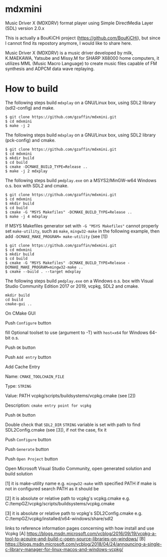 # mdxmini

Music Driver X (MDXDRV) format player using Simple DirectMedia Layer (SDL) version 2.0.x


This is actually a BouKiCHi project (https://github.com/BouKiCHi), but since I cannot find its repostory anymore, I would like to share here.


Music Driver X (MDXDRV) is a music driver developed by milk, K.MAEKAWA, Yatsube and Missy.M for SHARP X68000 home computers, it utilizes MML (Music Macro Language) to create music files capable of FM synthesis and ADPCM data wave replaying.


# How to build

The following steps build `mdxplay` on a GNU/Linux box, using SDL2 library (sdl2-config) and make.

```
$ git clone https://github.com/gzaffin/mdxmini.git
$ cd mdxmini
$ make -j 2
```

The following steps build `mdxplay` on a GNU/Linux box, using SDL2 library (pck-config) and cmake.

```
$ git clone https://github.com/gzaffin/mdxmini.git
$ cd mdxmini
$ mkdir build
$ cd build
$ cmake -DCMAKE_BUILD_TYPE=Release ..
$ make -j 2 mdxplay
```

The following steps build `pmdplay.exe` on a MSYS2/MinGW-w64 Windows o.s. box with SDL2 and cmake.

```
$ git clone https://github.com/gzaffin/mdxmini.git
$ cd mdxmini
$ mkdir build
$ cd build
$ cmake -G "MSYS Makefiles" -DCMAKE_BUILD_TYPE=Release ..
$ make -j 4 mdxplay
```

If MSYS Makefiles generator set with `-G "MSYS Makefiles"` cannot properly set `make-utility`,
such as `make`, `mingw32-make` in the following example,
then add `-DCMAKE_MAKE_PROGRAM= make-utility` (see [1])

```
$ git clone https://github.com/gzaffin/mdxmini.git
$ cd mdxmini
$ mkdir build
$ cd build
$ cmake -G "MSYS Makefiles" -DCMAKE_BUILD_TYPE=Release -DCMAKE_MAKE_PROGRAM=mingw32-make ..
$ cmake --build . --target mdxplay
```

The following steps build `pmdplay.exe` on a Windows o.s. box
with Visual Studio Community Edition 2017 or 2019, vcpkg, SDL2 and cmake.

```
mkdir build
cd build
cmake-gui ..
```

On CMake GUI

Push `Configure` button

fill Optional toolset to use (argument to -T) with `host=x64` for Windows 64-bit o.s.

Push `OK` button

Push `Add entry` button

Add Cache Entry

Name: `CMAKE_TOOLCHAIN_FILE`

Type: `STRING`

Value: PATH vcpkg/scripts/buildsystems/vcpkg.cmake (see [2])

Description: `cmake entry point for vcpkg`

Push `OK` button

Double check that `SDL2_DIR` `STRING` variable is set with path to find SDL2Config.cmake (see [3]), if not the case, fix it

Push `Configure` button

Push `Generate` button

Push `Open Project` button

Open Microsoft Visual Studio Community, open generated solution and build solution

[1]
it is make-utility name e.g. `mingw32-make` with specified PATH if make is not in configured search PATH as it should be

[2]
it is absolute or relative path to vcpkg's vcpkg.cmake e.g. C:/tempGZ/vcpkg/scripts/buildsystems/vcpkg.cmake

[3]
it is absolute or relative path to vcpkg's SDL2Config.cmake e.g. C:/tempGZ/vcpkg/installed/x64-windows/share/sdl2

links to reference information pages concerning with how install and use Vcpkg
[A]
https://blogs.msdn.microsoft.com/vcblog/2016/09/19/vcpkg-a-tool-to-acquire-and-build-c-open-source-libraries-on-windows/
[B]
https://blogs.msdn.microsoft.com/vcblog/2018/04/24/announcing-a-single-c-library-manager-for-linux-macos-and-windows-vcpkg/

